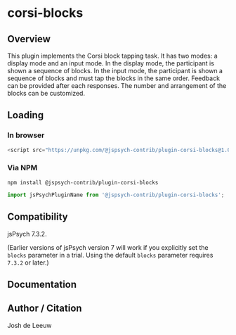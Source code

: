 # corsi-blocks

## Overview

This plugin implements the Corsi block tapping task. It has two modes: a display mode and an input mode. In the display mode, the participant is shown a sequence of blocks. In the input mode, the participant is shown a sequence of blocks and must tap the blocks in the same order. Feedback can be provided after each responses. The number and arrangement of the blocks can be customized.

## Loading

### In browser

```js
<script src="https://unpkg.com/@jspsych-contrib/plugin-corsi-blocks@1.0.0">
```

### Via NPM

```
npm install @jspsych-contrib/plugin-corsi-blocks
```

```js
import jsPsychPluginName from '@jspsych-contrib/plugin-corsi-blocks';
```

## Compatibility

jsPsych 7.3.2.

(Earlier versions of jsPsych version 7 will work if you explicitly set the `blocks` parameter in a trial. Using the default `blocks` parameter requires `7.3.2` or later.)

## Documentation



## Author / Citation

Josh de Leeuw